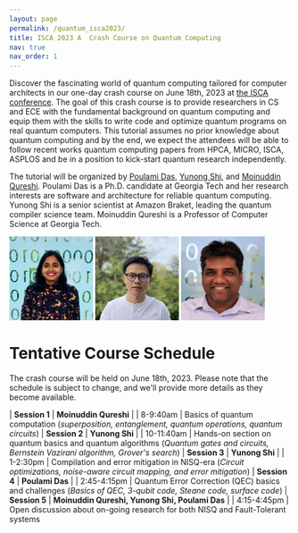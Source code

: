 ```yaml
---
layout: page
permalink: /quantum_isca2023/
title: ISCA 2023 A  Crash Course on Quantum Computing
nav: true
nav_order: 1
---
```

Discover the fascinating world of quantum computing tailored for computer architects in our one-day crash course on June 18th, 2023 at [the ISCA conference](https://iscaconf.org/isca2023/). 
The goal of this crash course is to provide researchers in CS and ECE with the fundamental background 
on quantum computing and equip them with the skills to write code and optimize quantum programs
on real quantum computers. This tutorial assumes no prior knowledge about quantum computing and by
the end, we expect the attendees will be able to follow recent works quantum computing papers from
HPCA, MICRO, ISCA, ASPLOS and be in a position to kick-start quantum research independently.

The tutorial will be organized by [Poulami Das](https://sites.gatech.edu/poulamidas/), [Yunong Shi](yunongshi.me), and [Moinuddin Qureshi](https://moin.cc.gatech.edu/).  Poulami Das is a
Ph.D. candidate at Georgia Tech and her research interests are software and architecture for reliable quantum
computing.  Yunong Shi is a senior scientist at Amazon Braket, leading the quantum compiler science team.  Moinuddin Qureshi is a Professor of Computer Science at Georgia Tech.

<img src="/assets/img/poulami.jpeg"  width="150" height="150">
<img src="/assets/img/yunong.png"  width="150" height="150">
<img src="/assets/img/MoinPic.jpeg"  width="150" height="150">

# Tentative Course Schedule

The crash course will be held on June 18th, 2023. Please note that the schedule is subject to change, and we'll provide more details as they become available.

| **Session 1**  | **Moinuddin Qureshi**                                             | 
| 8-9:40am   | Basics of quantum computation (*superposition, entanglement, quantum operations, quantum circuits*)
| **Session 2**  | **Yunong Shi**                                             | 
| 10-11:40am   | Hands-on section on quantum basics and quantum algorithms (*Quantum gates and circuits, Bernstein Vazirani algorithm, Grover's search*)
| **Session 3**  | **Yunong Shi**                                             | 
| 1-2:30pm   | Compilation and error mitigation in NISQ-era (*Circuit optimizations, noise-aware circuit mapping, and error mitigation*)
| **Session 4**  | **Poulami Das**                                             | 
| 2:45-4:15pm   | Quantum Error Correction (QEC) basics and challenges (*Basics of QEC, 3-qubit code, Steane code, surface code*)
| **Session 5**  | **Moinuddin Qureshi, Yunong Shi, Poulami Das**                                             | 
| 4:15-4:45pm   | Open discussion about on-going research for both NISQ and Fault-Tolerant systems

